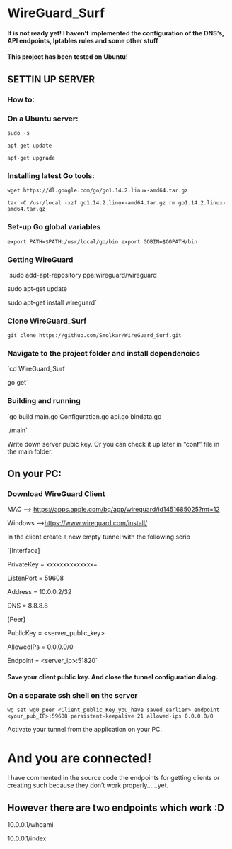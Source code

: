 # WireGuard_Surf
#### It is not ready yet!  I haven’t implemented the configuration of the DNS’s, API endpoints, Iptables rules and some other stuff

#### This project has been tested on Ubuntu!


## SETTIN UP SERVER
### How to:
### On a Ubuntu server:
`sudo -s`

`apt-get update`

`apt-get upgrade`

### Installing latest Go tools:
`wget https://dl.google.com/go/go1.14.2.linux-amd64.tar.gz`

`tar -C /usr/local -xzf go1.14.2.linux-amd64.tar.gz
rm go1.14.2.linux-amd64.tar.gz` 

### Set-up Go global variables

`export PATH=$PATH:/usr/local/go/bin
export GOBIN=$GOPATH/bin`

### Getting WireGuard
`sudo add-apt-repository ppa:wireguard/wireguard

sudo apt-get update

sudo apt-get install wireguard`

### Clone WireGuard_Surf
`git clone https://github.com/Smolkar/WireGuard_Surf.git`

### Navigate to the project folder and install dependencies
`cd WireGuard_Surf

go get`
### Building and running 
`go build main.go Configuration.go api.go bindata.go

./main`

Write down server pubic key. Or you can check it up later in “conf” file in the main folder.

## On your PC:
### Download WireGuard Client
MAC —-> https://apps.apple.com/bg/app/wireguard/id1451685025?mt=12 

Windows ——>https://www.wireguard.com/install/

In the client create a new empty tunnel with the following scrip

`[Interface]

PrivateKey = xxxxxxxxxxxxxx=

ListenPort = 59608

Address = 10.0.0.2/32

DNS = 8.8.8.8

[Peer]

PublicKey = <server_public_key>

AllowedIPs = 0.0.0.0/0

Endpoint = <server_ip>:51820`

#### Save your client public key. And close the tunnel configuration dialog.

### On a separate ssh shell on the server

`wg set wg0 peer <Client_public_Key_you_have saved_earlier> endpoint <your_pub_IP>:59608 persistent-keepalive 21 allowed-ips 0.0.0.0/0`

Activate your tunnel from the application on your PC.

# And you are connected!

I have commented in the source code the endpoints for getting clients or creating such because they don’t work properly……yet.

## However there are two endpoints which work :D

10.0.0.1/whoami

10.0.0.1/index
